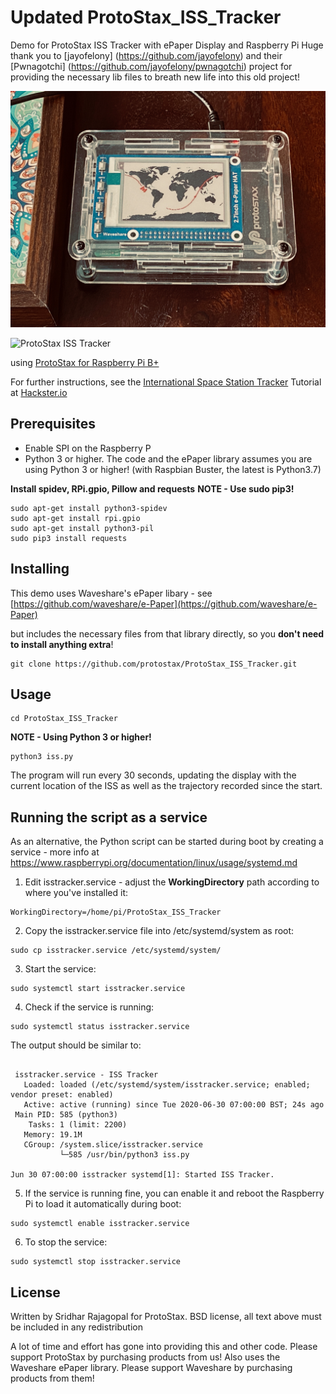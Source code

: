 # Updated ProtoStax_ISS_Tracker
Demo for ProtoStax ISS Tracker with ePaper Display and Raspberry Pi
Huge thank you to [jayofelony] (https://github.com/jayofelony) and their [Pwnagotchi] (https://github.com/jayofelony/pwnagotchi) project for providing the necessary lib files to breath new life into this old project!

![ProtoStax ISS Tracker](ProtoStax_ISS_Tracker.jpg)

![ProtoStax ISS Tracker](ProtoStax_ISS_Tracker.gif)


using
[ProtoStax for Raspberry Pi B+](https://www.protostax.com/products/protostax-for-raspberry-pi-b)

For further instructions, see the
[International Space Station Tracker](https://www.hackster.io/sridhar-rajagopal/international-space-station-tracker-6afdca)
Tutorial at [Hackster.io](https://www.hackster.io/sridhar-rajagopal/international-space-station-tracker-6afdca)


## Prerequisites

* Enable SPI on the Raspberry P
* Python 3 or higher. The code and the ePaper library assumes you are
  using Python 3 or higher! (with Raspbian Buster, the latest is
  Python3.7)

**Install spidev, RPi.gpio, Pillow and requests**
**NOTE - Use sudo pip3!**

```
sudo apt-get install python3-spidev
sudo apt-get install rpi.gpio
sudo apt-get install python3-pil
sudo pip3 install requests
```


## Installing

This demo uses Waveshare's ePaper libary - see
[https://github.com/waveshare/e-Paper](https://github.com/waveshare/e-Paper)

but includes the necessary files from that library directly, so you
**don't need to install anything extra**!

```
git clone https://github.com/protostax/ProtoStax_ISS_Tracker.git
```

## Usage

```
cd ProtoStax_ISS_Tracker
```

**NOTE - Using Python 3 or higher!**

```
python3 iss.py
```

The program will run every 30 seconds, updating the
display with the current location of the ISS as well as the trajectory recorded
since the start.


## Running the script as a service

As an alternative, the Python script can be started during boot by creating a service - more info at https://www.raspberrypi.org/documentation/linux/usage/systemd.md

1. Edit isstracker.service - adjust the **WorkingDirectory** path
according to where you've installed it:

```
WorkingDirectory=/home/pi/ProtoStax_ISS_Tracker
```

2. Copy the isstracker.service file into /etc/systemd/system as root:

```
sudo cp isstracker.service /etc/systemd/system/
```

3. Start the service:
```
sudo systemctl start isstracker.service
```

4. Check if the service is running:

```
sudo systemctl status isstracker.service
```

The output should be similar to:
```

 isstracker.service - ISS Tracker
   Loaded: loaded (/etc/systemd/system/isstracker.service; enabled; vendor preset: enabled)
   Active: active (running) since Tue 2020-06-30 07:00:00 BST; 24s ago
 Main PID: 585 (python3)
    Tasks: 1 (limit: 2200)
   Memory: 19.1M
   CGroup: /system.slice/isstracker.service
           └─585 /usr/bin/python3 iss.py

Jun 30 07:00:00 isstracker systemd[1]: Started ISS Tracker.

```

5. If the service is running fine, you can enable it and reboot the Raspberry Pi to load it automatically during boot:
```
sudo systemctl enable isstracker.service
```

6. To stop the service:
```
sudo systemctl stop isstracker.service
```


## License

Written by Sridhar Rajagopal for ProtoStax. BSD license, all text above must be included in any redistribution

A lot of time and effort has gone into providing this and other code. Please support ProtoStax by purchasing products from us!
Also uses the Waveshare ePaper library. Please support Waveshare by purchasing products from them!
